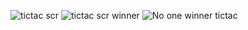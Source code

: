 ![tictac scr](https://github.com/sonule57/Tiktaco/assets/127374643/c0d9f0c1-de96-4c0d-85b0-50da62803c84)
![tictac scr winner](https://github.com/sonule57/Tiktaco/assets/127374643/6e741fbc-84e9-4092-b9be-b16324de5ea7)
![No one winner tictac](https://github.com/sonule57/Tiktaco/assets/127374643/89945187-0694-4c61-be04-f76dacfaed29)

